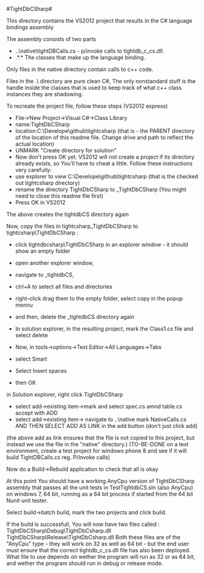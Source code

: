 #TightDbCSharp#

This directory contains the VS2012 project that results in the C# language bindings assembly

The assembly consists of two parts

- ..\native\tightDBCalls.cs - p/invoke calls to tightdb_c_cs.dll.
- .\*.* The classes that make up the language binding.

Only files in the native directory contain calls to c++ code.

Files in the .\ directory are pure clean C#, The only nonstandard stuff is the handle inside the classes that is used to keep track of what c++ class instances they are shadowing.

To recreate the project file, follow these steps (VS2012 express)

- File->New Project->Visual C#->Class Library
- name:TightDbCSharp
- location:C:\Develope\github\tightcsharp (that is - the PARENT directory of the location of this readme file. Change drive and path to reflect the actual location)
- UNMARK "Create directory for solution"
-  Now don't press OK yet. VS2012 will not create a project if its directory already exists, so You'll have to cheat a little. Follow these instructions very carefully:
- use explorer to view C:\Develope\github\tightcsharp (that is the checked out tightcsharp directory)
- rename the directory TightDbCSharp to _TightDbCSharp (You might need to close this readme file first)
- Press OK in VS2012 

The above creates the tightdbCS directory again

Now, copy the files in tightcsharp\_TightDbCSharp to tightcsharp\TightDbCSharp :

- click tightdbcsharp\TightDbCSharp in an explorer window - it should show an empty folder
- open another explorer window, 
- navigate to _tightdbCS, 
- ctrl+A to select all files and directories 
- right-click drag them to the empty folder, select copy in the popup mennu 
- and then, delete the _tightdbCS directory again

- In solution explorer, in the resulting project, mark the Class1.cs file and select delete

- Now, in tools->options->Text Editor->All Languages->Tabs
- select Smart
- Select Insert spaces
- then OK

in Solution explorer, right click TightDbCSharp
- select add->existing item->mark and select spec.cs amnd table.cs accept with ADD
- select add->existing item-> navigate to ..\native mark NativeCalls.cs AND THEN SELECT ADD AS LINK in the add button (don't just click add)

(the above add as link ensures that the file is not copied to this project, but instead we use the file in the "native" directory.)
(TO-BE-DONE on a test environment, create a test project for windows phone 8 and see if it will build TightDBCalls.cs reg. P/Invoke calls)

Now do a Build->Rebuild application to check that all is okay

At this point You should have a working AnyCpu version of TightDbCSharp assembly that passes all the unit tests in TestTightdbCS.sln (also AnyCpu) on windows 7, 64 bit, running as a 64 bit process if started from the 64 bit Nunit unit tester.

Select build->batch build, mark the two projects and click build.

If the build is successfull,  You will now have two files called :
TightDbCSharp\Debug\TightDbCsharp.dll
TightDbCSharp\Release\TightDbCsharp.dll
Both these files are of the "AnyCpu" type - they will work on 32 as well as 64 bit - but the end user must ensure that the correct tightdb_c_cs.dll file has also been deployed. What file to use depends on wether the program will run as 32 or as 64 bit, and wether the program should run in debug or release mode.
